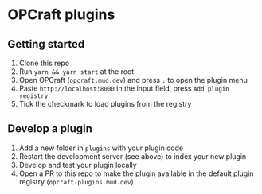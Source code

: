 # OPCraft plugins

## Getting started
1. Clone this repo
2. Run `yarn && yarn start` at the root
3. Open OPCraft (`opcraft.mud.dev`) and press `;` to open the plugin menu
4. Paste `http://localhost:8000` in the input field, press `Add plugin registry`
5. Tick the checkmark to load plugins from the registry

## Develop a plugin
1. Add a new folder in `plugins` with your plugin code
2. Restart the development server (see above) to index your new plugin
3. Develop and test your plugin locally
4. Open a PR to this repo to make the plugin available in the default plugin registry (`opcraft-plugins.mud.dev`)
